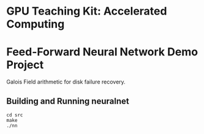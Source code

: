 # GPU Teaching Kit: Accelerated Computing
# Feed-Forward Neural Network Demo Project

Galois Field arithmetic for disk failure recovery.

## Building and Running neuralnet

    cd src
    make
    ./nn
